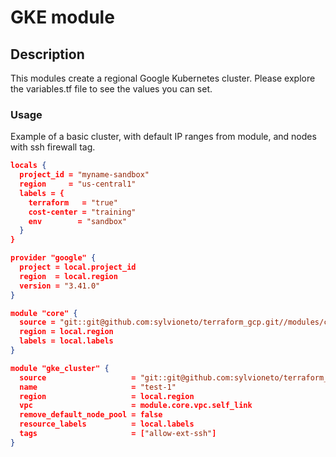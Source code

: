 # GKE module

## Description
This modules create a regional Google Kubernetes cluster.
Please explore the variables.tf file to see the values you can set.

### Usage

Example of a basic cluster, with default IP ranges from module, and nodes with ssh firewall tag.

```json
locals {
  project_id = "myname-sandbox"
  region     = "us-central1"
  labels = {
    terraform   = "true"
    cost-center = "training"
    env        = "sandbox"
  }
}

provider "google" {
  project = local.project_id
  region  = local.region
  version = "3.41.0"
}

module "core" {
  source = "git::git@github.com:sylvioneto/terraform_gcp.git//modules/core?ref=v1.1"
  region = local.region
  labels = local.labels
}

module "gke_cluster" {
  source                   = "git::git@github.com:sylvioneto/terraform_gcp.git//modules/gke?ref=v1.1"
  name                     = "test-1"
  region                   = local.region
  vpc                      = module.core.vpc.self_link
  remove_default_node_pool = false
  resource_labels          = local.labels
  tags                     = ["allow-ext-ssh"]
}
```
